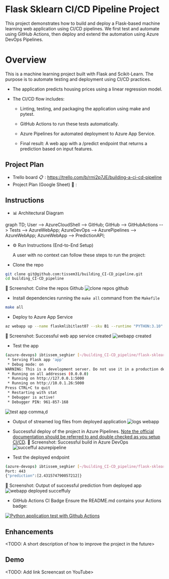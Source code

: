 # Flask Sklearn CI/CD Pipeline Project

This project demonstrates how to build and deploy a Flask-based machine learning web application using CI/CD pipelines.
We first test and automate using GitHub Actions, then deploy and extend the automation using Azure DevOps Pipelines.

# Overview

This is a machine learning project built with Flask and Scikit-Learn. The purpose is to automate testing and deployment using CI/CD practices.

   - The application predicts housing prices using a linear regression model.

   - The CI/CD flow includes:

        - Linting, testing, and packaging the application using make and pytest.

        - GitHub Actions to run these tests automatically.

        - Azure Pipelines for automated deployment to Azure App Service.

        - Final result: A web app with a /predict endpoint that returns a prediction based on input features.


## Project Plan

* Trello board 📋 : https://trello.com/b/rmi2p7JE/building-a-ci-cd-pipeline
* Project Plan (Google Sheet) 📄 : 

## Instructions

* 📊 Architectural Diagram

graph TD;
    User --> AzureCloudShell --> GitHub;
    GitHub --> GitHubActions --> Tests --> AzureWebApp;
    AzureDevOps --> AzurePipelines --> AzureWebApp;
    AzureWebApp --> PredictionAPI;

* ⚙️ Run Instructions (End-to-End Setup)

    A user with no context can follow these steps to run the project:

* Clone the repo
```bash
git clone git@github.com:tissem31/building_CI-CD_pipeline.git
cd building_CI-CD_pipeline
```
📸 Screenshot: Colne the repos Github
![clone repos github](https://github.com/user-attachments/assets/bacfef27-88ae-436a-a9fe-f7ebb9633d7a)

* Install dependencies
running the `make all` command from the `Makefile`
```bash
make all
```

* Deploy to Azure App Service
```bash
az webapp up --name flaskmlibitlast07 --sku B1 --runtime "PYTHON:3.10" --logs
```
📸 Screenshot: Successful web app service created
![webapp created](https://github.com/user-attachments/assets/f123e27d-e12e-4d5c-85fe-77896c61d03c)

* Test the app
```bash
(azure-devops) ibtissem_seghier [~/building_CI-CD_pipeline/flask-sklearn]$ python app.py 
 * Serving Flask app 'app'
 * Debug mode: on
WARNING: This is a development server. Do not use it in a production deployment. Use a production WSGI server instead.
 * Running on all addresses (0.0.0.0)
 * Running on http://127.0.0.1:5000
 * Running on http://10.0.1.26:5000
Press CTRL+C to quit
 * Restarting with stat
 * Debugger is active!
 * Debugger PIN: 961-857-168
```
![test app   comma,d](https://github.com/user-attachments/assets/29fe95a3-1e34-4819-ba9f-09246f23c087)

* Output of streamed log files from deployed application
![logs webapp](https://github.com/user-attachments/assets/5058d258-a81e-4abc-b5a7-e928615adbba)

* Successful deploy of the project in Azure Pipelines.  [Note the official documentation should be referred to and double checked as you setup CI/CD](https://docs.microsoft.com/en-us/azure/devops/pipelines/ecosystems/python-webapp?view=azure-devops).
📸 Screenshot: Successful build in Azure DevOps
![succefful azurepipeline](https://github.com/user-attachments/assets/44e1dc1d-8b9e-4780-a90d-03ffda177b25)

* Test the deployed endpoint
```bash
(azure-devops) ibtissem_seghier [~/building_CI-CD_pipeline/flask-sklearn]$ ./make_predict_azure_app.sh 
Port: 443
{"prediction":[2.431574790057212]}
```
📸 Screenshot: Output of successful prediction from deployed app
![webapp deployed succeffuly](https://github.com/user-attachments/assets/3f00e6ab-d6a3-4363-8b17-da0f15826d51)

* GitHub Actions CI Badge
Ensure the README.md contains your Actions badge:

[![Python application test with Github Actions](https://github.com/tissem31/building_CI-CD_pipeline/actions/workflows/pythonapp.yml/badge.svg?branch=master)](https://github.com/tissem31/building_CI-CD_pipeline/actions/workflows/pythonapp.yml)


## Enhancements

<TODO: A short description of how to improve the project in the future>

## Demo 

<TODO: Add link Screencast on YouTube>

